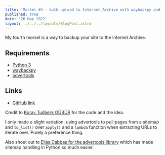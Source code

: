 ```yaml
---
title: 'Morsel #4 - bulk upload to Internet Archive with waybackpy and advertools'
published: true
date: '26 May 2022'
layout: ../../../layouts/BlogPost.astro
---
```


My fourth morsel is a way to backup your site to the Internet Archive.

## Requirements

* [Python 3](https://www.python.org/downloads/)
* [waybackpy](https://pypi.org/project/waybackpy/)
* [advertools](https://advertools.readthedocs.io/)

## Links

* [GitHub link](https://github.com/starchildluke/wayback)

Credit to [Koray Tuğberk GÜBÜR](https://www.holisticseo.digital/python-seo/internet-archive/) for the code and the idea.

I only made a slight variation, using advertools to pull pages from a sitemap and ```to_list()``` over ```apply()``` and a ```lambda``` function when extracting URLs to iterate over. Purely a preference thing.

Also shout out to [Elias Dabbas for the advertools library](https://github.com/eliasdabbas/advertools) which has made sitemap handling in Python so much easier.